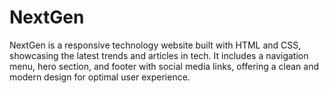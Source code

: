 # NextGen
NextGen is a responsive technology website built with HTML and CSS, showcasing the latest trends and articles in tech. It includes a navigation menu, hero section, and footer with social media links, offering a clean and modern design for optimal user experience.
